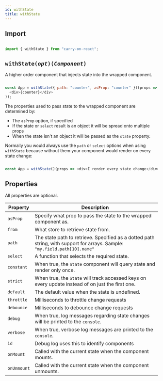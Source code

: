 ```yaml
---
id: withState
title: withState
---
```

## Import

```js

import { withState } from "carry-on-react";

```

## `withState(`_`opt`_`)(`_`Component`_`)`

A higher order component that injects state into the wrapped component.

```js

const App = withState({ path: "counter", asProp: "counter" })(props => (
  <div>{counter}</div>
));

```

The properties used to pass state to the wrapped component are determined by:

-   The `asProp` option, if specified
-   If the state or `select` result is an object it will be spread onto multiple props
-   When the state isn't an object it will be passed as the `state` property.

Normally you would always use the `path` or `select` options when using `withState` because without them your component would render on every state change:

```js

const App = withState()(props => <div>I render every state change</div>);

```

## Properties

All properties are optional.

| Property           | Description                                                                                                                       |
| ------------------ | --------------------------------------------------------------------------------------------------------------------------------- |
| `asProp`    | Specify what prop to pass the state to the wrapped component as.                                                                  |
| `from`      | What store to retrieve state from.                                                                                                |
| `path`      | The state path to retrieve. Specified as a dotted path string, with support for arrays. Sample: `"my.field.path[10].name"` |
| `select`    | A function that selects the required state.                                                                                       |
| `constant`  | When true, the `State` component will query state and render only once.                                                    |
| `strict`    | When true, the `State` will track accessed keys on every update instead of on just the first one.                          |
| `default`   | The default value when the state is undefined.                                                                                    |
| `throttle`  | Milliseconds to throttle change requests                                                                                          |
| `debounce`  | Milliseconds to debounce change requests                                                                                          |
| `debug`     | When true, log messages regarding state changes will be printed to the `console`.                                          |
| `verbose`   | When true, verbose log messages are printed to the `console`.                                                              |
| `id`        | Debug log uses this to identify components                                                                                        |
| `onMount`   | Called with the current state when the component mounts.                                                                          |
| `onUnmount` | Called with the current state when the component unmounts.                                                                        |
